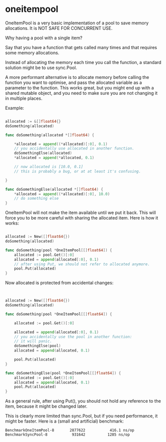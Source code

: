 # oneitempool

OneItemPool is a very basic implementation of a pool to save memory allocations.
It is NOT SAFE FOR CONCURRENT USE.

Why having a pool with a single item?

Say that you have a function that gets called many times and
that requires some memory allocations.

Instead of allocating the memory each time you call the function,
a standard solution might be to use sync.Pool.

A more performant alternative is to allocate memory
before calling the function you want to optimise,
and pass the allocated variable as a parameter to the function.
This works great, but you might end up with a shared mutable object,
and you need to make sure you are not changing it in multiple places.

Example:

```go

allocated := &[]float64{}
doSomething(allocated)

func doSomething(allocated *[]float64) {

	*allocated = append((*allocated)[:0], 0.1)
	// you accidentally use allocated in another function.
	doSomethingElse(allocated)
	*allocated = append(*allocated, 0.1)

	// now allocated is [10.0, 0.1]
	// this is probably a bug, or at at least it's confusing.

}

func doSomethingElse(allocated *[]float64) {
	*allocated = append((*allocated)[:0], 10.0)
	// do something else
}


```

OneItemPool will not make the item available until we put it back.
This will force you to be more careful with sharing the allocated item.
Here is how it works:

```go

allocated := New([]float64{})
doSomething(allocated)

func doSomething(pool *OneItemPool[[]float64]) {
	allocated := pool.Get()[:0]
	allocated = append(allocated[:0], 0.1)
	// after using Put, we should not refer to allocated anymore.
	pool.Put(allocated)
}

```

Now allocated is protected from accidental changes: 

```go


allocated := New([]float64{})
doSomething(allocated)

func doSomething(pool *OneItemPool[[]float64]) {

	allocated := pool.Get()[:0]

	allocated = append(allocated[:0], 0.1)
	// you accidentally use the pool in another function:
	// it will panic.
	doSomethingElse(pool)
	allocated = append(allocated, 0.1)

	pool.Put(allocated)
}

func doSomethingElse(pool *OneItemPool[[]float64]) {
	allocated := pool.Get()[:0]
	allocated = append(allocated, 0.1)
	pool.Put(allocated)
}
```

As a general rule, after using Put(), you should not hold any reference to the item, 
because it might be changed later.


This is clearly more limited than sync.Pool, but if you need performance, it might be faster.
Here is a (small and artificial) benchmark:

```
BenchmarkOneItemPool-8   	 2877622	       416.1 ns/op
BenchmarkSyncPool-8      	  931642	      1285 ns/op
```


